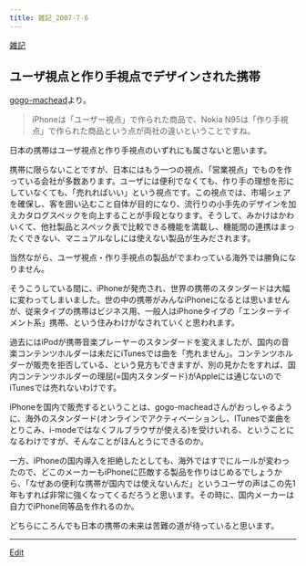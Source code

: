 ```yaml
---
title: 雑記_2007-7-6
---
```

[雑記](/雑記)


## ユーザ視点と作り手視点でデザインされた携帯

[gogo-machead](http://ameblo.jp/gogo-machead/entry-10038768700.html)より。

> iPhoneは「ユーザー視点」で作られた商品で、Nokia N95は「作り手視点」で作られた商品という点が両社の違いということですね。


日本の携帯はユーザ視点と作り手視点のいずれにも属さないと思います。



携帯に限らないことですが、日本にはもう一つの視点、「営業視点」でものを作っている会社が多数あります。ユーザには便利でなくても、作り手の理想を形にしていなくても、「売れればいい」という視点です。この視点では、市場シェアを確保し、客を囲い込むこと自体が目的になり、流行りの小手先のデザインを加えカタログスペックを向上することが手段となります。そうして、みかけはかわいくて、他社製品とスペック表で比較できる機能を満載し、機能間の連携はまったくできない、マニュアルなしには使えない製品が生みだされます。



当然ながら、ユーザ視点・作り手視点の製品がでまわっている海外では勝負になりません。



そうこうしている間に、iPhoneが発売され、世界の携帯のスタンダードは大幅に変わってしまいました。世の中の携帯がみんなiPhoneになるとは思いませんが、従来タイプの携帯はビジネス用、一般人はiPhoneタイプの「エンターテイメント系」携帯、という住みわけがなされていくと思われます。



過去にはiPodが携帯音楽プレーヤーのスタンダードを変えましたが、国内の音楽コンテンツホルダーは未だにiTunesでは曲を「売れません」。コンテンツホルダーが販売を拒否している、という見方もできますが、別の見かたをすれば、国内コンテンツホルダーの理屈(=国内スタンダード)がAppleには通じないのでiTunesでは売れないわけです。



iPhoneを国内で販売するということは、gogo-macheadさんがおっしゃるように、海外のスタンダード(オンラインでアクティベーションし、ITunesで楽曲をとりこみ、i-modeではなくフルブラウザが使える)を受けいれる、ということになるわけですが、そんなことがほんとうにできるのか。



一方、iPhoneの国内導入を拒絶したとしても、海外ではすでにルールが変わったので、どこのメーカーもiPhoneに匹敵する製品を作りはじめるでしょうから、「なぜあの便利な携帯が国内では使えないんだ」というユーザの声はこの先1年もすれば非常に強くなってくるだろうと思います。その時に、国内メーカーは自力でiPhone同等品を作れるのか。



どちらにころんでも日本の携帯の未来は苦難の道が待っていると思います。

<!--  -->


----

[Edit](https://github.com/vitroid/vitroid.github.io/edit/master/MD/雑記_2007-7-6.md)

